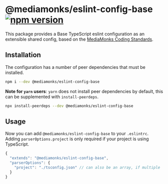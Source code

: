 # @mediamonks/eslint-config-base [![npm version](https://badge.fury.io/js/%40mediamonks%2Feslint-config-vue.svg)](https://badge.fury.io/js/%40mediamonks%2Feslint-config-vue)

This package provides a Base TypeScript eslint configuration as an extensible shared config, based on the [MediaMonks Coding Standards](https://github.com/mediamonks/frontend-coding-standards).

## Installation

The configuration has a number of peer dependencies that must be installed.

```bash
npm i --dev @mediamonks/eslint-config-base
```

**Note for `yarn` users**: `yarn` does not install peer dependencies by default, this can be supplemented with `install-peerdeps`.

```bash
npx install-peerdeps --dev @mediamonks/eslint-config-base
```

## Usage

Now you can add `@mediamonks/eslint-config-base` to your `.eslintrc`. Adding `parserOptions.project` is only required if your project is using TypeScript.

```js
{
  "extends": "@mediamonks/eslint-config-base",
  "parserOptions": {
    "project": "./tsconfig.json" // can also be an array, if multiple `tsconfig.json` are present
  }
}

```
